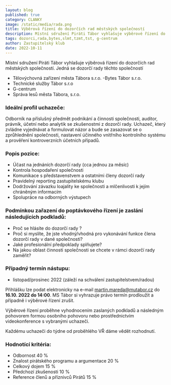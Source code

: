 ```yaml
---
layout: blog
published: true
category: CLANKY
image: /static/media/rada.png
title: Výběrová řízení do dozorčích rad městských společností
description: Místní sdružení Piráti Tábor vyhlašuje výběrové řízení do dozorčích rad městských společností
tags: dozorci,rada,bytes,slmt,tzmt,tst, g-centrum
author: Zastupitelský klub
date: 2022-10-11
---
```


Místní sdružení Piráti Tábor vyhlašuje výběrová řízení do dozorčích rad městských společností.  Jedná se dozorčí rady těchto společností

- Tělovýchovná zařízení města Tábora s.r.o.
 -Bytes Tábor s.r.o.
- Technické služby Tábor s.r.o
- G-centrum
- Správa lesů města Tábora, s.r.o.


### Ideální profil uchazeče:
Odborník na příslušný předmět podnikání a činnosti společnosti, auditor, právník, účetní nebo analytik se zkušenostmi z dozorčí rady. Uchazeč, který zvládne vyjednávat a formulovat názor a bude se zasazovat se o zprůhlednění společnosti, nastavení účinného vnitřního kontrolního systému a prověření kontroverzních účetních případů.

### Popis pozice:
- Účast na jednáních dozorčí rady (cca jednou za měsíc)
- Kontrola hospodaření společnosti
- Komunikace s představenstvem a ostatními členy dozorčí rady
- Pravidelný reporting zastupitelskému klubu
- Dodržování závazku loajality ke společnosti a mlčenlivosti k jejím chráněným informacím
- Spolupráce na odborných výstupech

### Podmínkou zařazení do poptávkového řízení je zaslání následujících podkladů:
- Proč se hlásíte do dozorčí rady ?
- Proč si myslíte, že jste vhodný/vhodná pro vykonávání funkce člena dozorčí rady v dané společnosti?
- Jaké profesionální předpoklady splňujete?
- Na jakou oblast činnosti společnosti se chcete v rámci dozorčí rady zaměřit?

### Případný termín nástupu:
- listopad/prosinec 2022 (záleží na schválení zastupitelstvem/radou)

Přihlášku lze podat elektronicky na e-mail martin.mareda@mutabor.cz do __16.10. 2022 do 14:00__. MS Tábor si vyhrazuje právo termín prodloužit a případně i výběrové řízení zrušit.

Výběrové řízení proběhne vyhodnocením zaslaných podkladů a následným pohovorem formou osobního pohovoru nebo prostřednictvím videokonference s vybranými uchazeči.

Každému uchazeči do týdne od proběhlého VŘ dáme vědět rozhodnutí.

### Hodnotící kritéria:
- Odbornost 40 %
- Znalost pirátského programu a argumentace 20 %
- Celkový dojem 15 %
- Předchozí zkušenosti 10 %
- Reference členů a příznivců Pirátů 15 %

